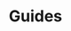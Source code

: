 ---
title: Guides
weight: 2
description: Tutorials for how to build with the features of Upbound Spaces
---